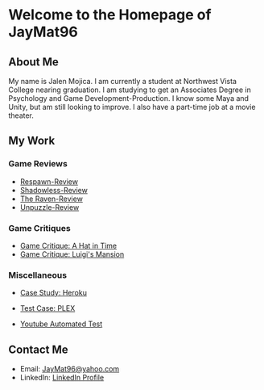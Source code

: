 # Welcome to the Homepage of JayMat96
 
 
 
## About Me

My name is Jalen Mojica. I am currently a student at Northwest Vista College nearing graduation. I am studying to get an Associates Degree in Psychology and Game Development-Production. I know some Maya and Unity, but am still looking to improve. I also have a part-time job at a movie theater.

## My Work

### Game Reviews

* [Respawn-Review](https://github.com/JayMat96/Respawn-Review)
* [Shadowless-Review](https://github.com/JayMat96/Shadowless-Review)
* [The Raven-Review](https://github.com/JayMat96/The-Raven-Review)
* [Unpuzzle-Review](https://github.com/JayMat96/Unpuzzle-Review)

### Game Critiques
* [Game Critique: A Hat in Time](https://github.com/JayMat96/Game-Critique)
* [Game Critique: Luigi's Mansion](https://github.com/JayMat96/Game-Critique-Luigi-s-Mansion/)

### Miscellaneous
* [Case Study: Heroku](https://github.com/JayMat96/JayMat96.github.io/blob/master/Case%20Study:%20Heroku.md)
* [Test Case: PLEX](https://github.com/JayMat96/Test-Case-Draft/)

* [Youtube Automated Test](https://github.com/JayMat96/Youtube-Automated-Selenium-Test/blob/master/README.md)
## Contact Me

* Email: JayMat96@yahoo.com
* LinkedIn: [LinkedIn Profile](https://www.linkedin.com/in/jalen-mojica-948753125/)

